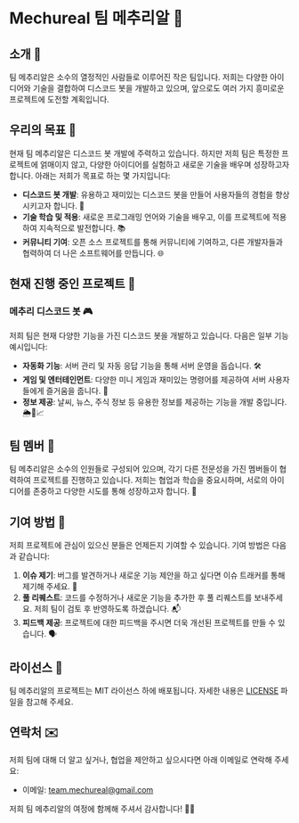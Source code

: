 # Mechureal 팀 메추리알 🐣

## 소개 🌟

팀 메추리알은 소수의 열정적인 사람들로 이루어진 작은 팀입니다. 저희는 다양한 아이디어와 기술을 결합하여 디스코드 봇을 개발하고 있으며, 앞으로도 여러 가지 흥미로운 프로젝트에 도전할 계획입니다.

## 우리의 목표 🎯

현재 팀 메추리알은 디스코드 봇 개발에 주력하고 있습니다. 하지만 저희 팀은 특정한 프로젝트에 얽매이지 않고, 다양한 아이디어를 실험하고 새로운 기술을 배우며 성장하고자 합니다. 아래는 저희가 목표로 하는 몇 가지입니다:

- **디스코드 봇 개발**: 유용하고 재미있는 디스코드 봇을 만들어 사용자들의 경험을 향상시키고자 합니다. 🤖
- **기술 학습 및 적용**: 새로운 프로그래밍 언어와 기술을 배우고, 이를 프로젝트에 적용하여 지속적으로 발전합니다. 📚
- **커뮤니티 기여**: 오픈 소스 프로젝트를 통해 커뮤니티에 기여하고, 다른 개발자들과 협력하여 더 나은 소프트웨어를 만듭니다. 🌐

## 현재 진행 중인 프로젝트 🚧

### 메추리 디스코드 봇 🎮

저희 팀은 현재 다양한 기능을 가진 디스코드 봇을 개발하고 있습니다. 다음은 일부 기능 예시입니다:

- **자동화 기능**: 서버 관리 및 자동 응답 기능을 통해 서버 운영을 돕습니다. 🛠️
- **게임 및 엔터테인먼트**: 다양한 미니 게임과 재미있는 명령어를 제공하여 서버 사용자들에게 즐거움을 줍니다. 🎲
- **정보 제공**: 날씨, 뉴스, 주식 정보 등 유용한 정보를 제공하는 기능을 개발 중입니다. 🌦️📰📈

## 팀 멤버 👥

팀 메추리알은 소수의 인원들로 구성되어 있으며, 각기 다른 전문성을 가진 멤버들이 협력하여 프로젝트를 진행하고 있습니다. 저희는 협업과 학습을 중요시하며, 서로의 아이디어를 존중하고 다양한 시도를 통해 성장하고자 합니다. 🌱

## 기여 방법 🤝

저희 프로젝트에 관심이 있으신 분들은 언제든지 기여할 수 있습니다. 기여 방법은 다음과 같습니다:

1. **이슈 제기**: 버그를 발견하거나 새로운 기능 제안을 하고 싶다면 이슈 트래커를 통해 제기해 주세요. 🐛
2. **풀 리퀘스트**: 코드를 수정하거나 새로운 기능을 추가한 후 풀 리퀘스트를 보내주세요. 저희 팀이 검토 후 반영하도록 하겠습니다. 📬
3. **피드백 제공**: 프로젝트에 대한 피드백을 주시면 더욱 개선된 프로젝트를 만들 수 있습니다. 🗣️

## 라이선스 📜

팀 메추리알의 프로젝트는 MIT 라이선스 하에 배포됩니다. 자세한 내용은 [LICENSE](./LICENSE) 파일을 참고해 주세요.

## 연락처 ✉️

저희 팀에 대해 더 알고 싶거나, 협업을 제안하고 싶으시다면 아래 이메일로 연락해 주세요:
- 이메일: team.mechureal@gmail.com

저희 팀 메추리알의 여정에 함께해 주셔서 감사합니다! 🚀💫
